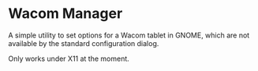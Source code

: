# Wacom Manager

A simple utility to set options for a Wacom tablet in GNOME, 
which are not available by the standard configuration dialog. 

Only works under X11 at the moment. 
